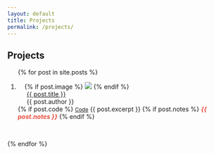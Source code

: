```yaml
---
layout: default
title: Projects
permalink: /projects/
---
```

## Projects

<!-- <h3 id="publications" style="margin: 2px 0px -15px;">Projects</h3> -->

<div class="publications">
<ol class="bibliography">

{% for post in site.posts %}

<li>
<div class="pub-row">
  <div class="col-sm-3 abbr" style="position: relative;padding-right: 15px;padding-left: 15px;">
    {% if post.image %} 
    <img src="{{ post.image }}" class="teaser img-fluid z-depth-1" style="width=100;height=40%">
    {% endif %}
  </div>
  <div class="col-sm-9" style="position: relative;padding-right: 15px;padding-left: 20px;">
      <div class="title"><a href="{{ post.url }}">{{ post.title }}</a></div>
      <div class="author">{{ post.author }}</div>
      </div>
    <div class="links">
      {% if post.code %} 
      <a href="{{ post.code }}" class="btn btn-sm z-depth-0" role="button" target="_blank" style="font-size:12px;">Code</a>
      {{ post.excerpt }}
      {% if post.notes %} 
      <strong> <i style="color:#e74d3c">{{ post.notes }}</i></strong>
      {% endif %}
    </div>
  </div>
</div>
</li>

<br>

{% endfor %}

</ol>
</div>


